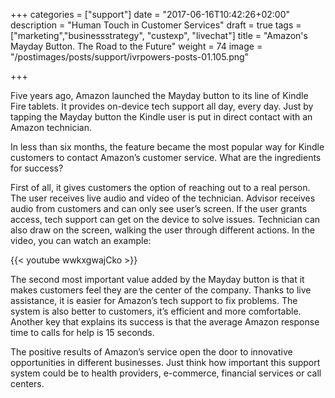 +++
categories = ["support"]
date = "2017-06-16T10:42:26+02:00"
description = "Human Touch in Customer Services"
draft = true
tags = ["marketing","businessstrategy", "custexp", "livechat"]
title = "Amazon's Mayday Button. The Road to the Future"
weight = 74
image = "/postimages/posts/support/ivrpowers-posts-01.105.png"

+++


Five years ago, Amazon launched the Mayday button to its line of Kindle Fire tablets. It provides on-device tech support all day, every day. Just by tapping the Mayday button the Kindle user is put in direct contact with an Amazon technician. 

In less than six months, the feature became the most popular way for Kindle customers to contact Amazon’s customer service. What are the ingredients for success?

First of all, it gives customers the option of reaching out to a real person. The user receives live audio and video of the technician. Advisor receives audio from customers and can only see user’s screen. If the user grants access, tech support can get on the device to solve issues. Technician can also draw on the screen, walking the user through different actions. In the video, you can watch an example:

{{< youtube wwkxgwajCko >}}

The second most important value added by the Mayday button is that it makes customers feel they are the center of the company. Thanks to live assistance, it is easier for Amazon’s tech support to fix problems. The system is also better to customers, it’s efficient and more comfortable. Another key that explains its success is that the average Amazon response time to calls for help is 15 seconds.

The positive results of Amazon’s service open the door to innovative opportunities in different businesses. Just think how important this support system could be to health providers, e-commerce, financial services or call centers.

